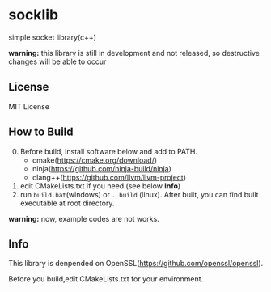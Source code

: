 # socklib
simple socket library(c++)

**warning:**  this library is still in development and not released, so destructive changes will be able to occur

## License
MIT License

## How to Build
0. Before build, install software below and add to PATH.
   - cmake(https://cmake.org/download/)
   - ninja(https://github.com/ninja-build/ninja)
   -  clang++(https://github.com/llvm/llvm-project)
2. edit CMakeLists.txt if you need (see below **Info**) 
3. run ```build.bat```(windows) or ```. build``` (linux). After built, you can find built executable at root directory.

**warning:** now, example codes are not works.

## Info
This library is denpended on OpenSSL(https://github.com/openssl/openssl).

Before you build,edit CMakeLists.txt for your environment.
